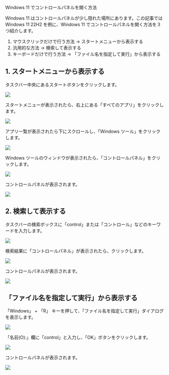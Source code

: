  Windows 11 でコントロールパネルを開く方法
 
Windows 11 はコントロールパネルが少し隠れた場所にあります。この記事では Windows 11 22H2 を例に、Windows 11 でコントロールパネルを開く方法を３つ紹介します。
   
1. マウスクリックだけで行う方法 -> スタートメニューから表示する
2. 汎用的な方法 -> 検索して表示する
3. キーボードだけで行う方法 -> 「ファイル名を指定して実行」から表示する

## 1. スタートメニューから表示する

タスクバー中央にあるスタートボタンをクリックします。

![](13.png)

スタートメニューが表示されたら、右上にある「すべてのアプリ」をクリックします。

![](21.png)

アプリ一覧が表示されたら下にスクロールし、「Windows ツール」をクリックします。

![](23.png)

Windows ツールのウィンドウが表示されたら、「コントロールパネル」をクリックします。

![](25.png)

コントロールパネルが表示されます。

![](45.png)

## 2. 検索して表示する

タスクバーの検索ボックスに「control」または「コントロール」などのキーワードを入力します。

![](31.png)

検索結果に「コントロールパネル」が表示されたら、クリックします。

![](35.png)

コントロールパネルが表示されます。

![](45.png)

## 「ファイル名を指定して実行」から表示する

「Windows」 + 「R」 キーを押して、「ファイル名を指定して実行」ダイアログを表示します。

![](41.png)

「名前(O):」欄に「control」と入力し、「OK」ボタンをクリックします。

![](43.png)

コントロールパネルが表示されます。

![](45.png)
